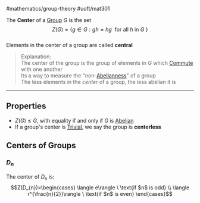 #mathematics/group-theory  #uoft/mat301 


The **Center** of a [Group](Group.md) $G$ is the set  
$$Z(G)=\{g\in G:gh=hg \ \text{ for all $h$ in $G$ }\}$$  
Elements in the center of a group are called **central**


>Explanation:  
>	The center of the group is the group of elements in $G$ which [Commute](Commutative.md) with one another  
>	Its a way to measure the "non-[Abelianness](Abelian.md)" of a group  
>	The less elements in the *center* of a group, the less abelian it is

---

## Properties
- $Z(G)\leq G$, with equality if and only if $G$ is [Abelian](Abelian.md)
- If a group's center is [Trivial](Trivial.md), we say the group is **centerless**

## Centers of Groups
### $D_{n}$
The center of $D_{n}$ is:  
$$Z(D_{n})=\begin{cases} \langle e\rangle  \ \text{if $n$ is odd} \\ \langle r^{\frac{n}{2}}\rangle \ \text{if $n$ is even} \end{cases}$$